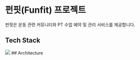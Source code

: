 # 펀핏(Funfit) 프로젝트
펀핏은 운동 관련 커뮤니티와 PT 수업 예약 및 관리 서비스를 제공합니다.

## Tech Stack
<img src="https://img.shields.io/badge/SpringBoot-6DB33F?style=plastic&logo=springboot&logoColor=black">
## Architecture



<!--

**Here are some ideas to get you started:**

🙋‍♀️ A short introduction - what is your organization all about?
🌈 Contribution guidelines - how can the community get involved?
👩‍💻 Useful resources - where can the community find your docs? Is there anything else the community should know?
🍿 Fun facts - what does your team eat for breakfast?
🧙 Remember, you can do mighty things with the power of [Markdown](https://docs.github.com/github/writing-on-github/getting-started-with-writing-and-formatting-on-github/basic-writing-and-formatting-syntax)
-->
